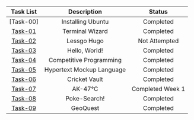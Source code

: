 | Task List | Description | Status |
| :-:       | :-:         | :-:    |
| [Task-00]   | Installing Ubuntu | Completed |
| [Task-01](https://github.com/RohanBabbar/Amfoss-3/tree/main/Task1/codes)   | Terminal Wizard	 | Completed |
| [Task-02](https://github.com/RohanBabbar/amfoss-tasks/tree/main/task-02)   | Lessgo Hugo | Not Attempted |
| [Task-03](https://github.com/RohanBabbar/Amfoss-3/tree/main/Task3)  | Hello, World! | Completed |
| [Task-04](https://github.com/RohanBabbar/Amfoss-3/tree/main/Task4)   | Competitive Programming | Completed |
| [Task-05](https://github.com/RohanBabbar/Amfoss-3/tree/main/Task5)   | Hypertext Mockup Language	| Completed |
| [Task-06](https://github.com/RohanBabbar/Amfoss-3/tree/main/Task6)   | Cricket Vault | Completed |
| [Task-07](https://github.com/RohanBabbar/Amfoss-3/tree/main/Task7)   | AK-47℃ | Completed  Week 1|
| [Task-08](https://github.com/RohanBabbar/Amfoss-3/tree/main/Task8)   | Poke-Search! | Completed  |
| [Task-09](https://github.com/RohanBabbar/Amfoss-3/tree/main/Task9)   | GeoQuest | Completed  |

